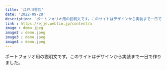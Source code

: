 ```yaml
---
title: '江戸川書店'
date: '2022-09-28'
description: 'ポートフォリオ用の説明文です。このサイトはデザインから実装まで一日で作りました。'
link : https://ejje.weblio.jp/content/a
image : demo.jpeg
image2 : demo.jpeg
image3 : demo.jpeg
image4 : demo.jpeg
---
```


ポートフォリオ用の説明文です。このサイトはデザインから実装まで一日で作りました。<br><br>

